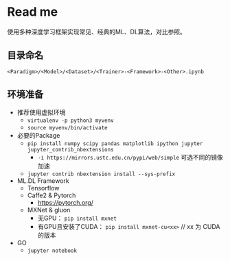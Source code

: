 # Read me

使用多种深度学习框架实现常见、经典的ML、DL算法，对比参照。

## 目录命名

`<Paradigm>/<Model>/<Dataset>/<Trainer>-<Framework>-<Other>.ipynb`

## 环境准备

* 推荐使用虚拟环境
    * `virtualenv -p python3 myvenv`
    * `source myvenv/bin/activate`
* 必要的Package
    * `pip install numpy scipy pandas matplotlib ipython jupyter jupyter_contrib_nbextensions`
        * `-i https://mirrors.ustc.edu.cn/pypi/web/simple` 可选不同的镜像加速
    * `jupyter contrib nbextension install --sys-prefix`
* ML.DL Framework
    * Tensorflow
    * Caffe2 & Pytorch
        * https://pytorch.org/
    * MXNet & gluon
        * 无GPU： `pip install mxnet`
        * 有GPU且安装了CUDA： `pip install mxnet-cu<xx>` // xx 为 CUDA 的版本
* GO 
    * `jupyter notebook`
